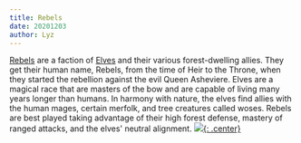 ```yaml
---
title: Rebels
date: 20201203
author: Lyz
---
```


[Rebels](https://wiki.wesnoth.org/Rebels) are a faction of
[Elves](https://wiki.wesnoth.org/Elves) and their various forest-dwelling
allies. They get their human name, Rebels, from the time of Heir to the Throne,
when they started the rebellion against the evil Queen Asheviere. Elves are
a magical race that are masters of the bow and are capable of living many years
longer than humans. In harmony with nature, the elves find allies with the human
mages, certain merfolk, and tree creatures called woses. Rebels are best played
taking advantage of their high forest defense, mastery of ranged attacks, and
the elves' neutral alignment.
[![](not-by-ai.svg){: .center}](https://notbyai.fyi)
